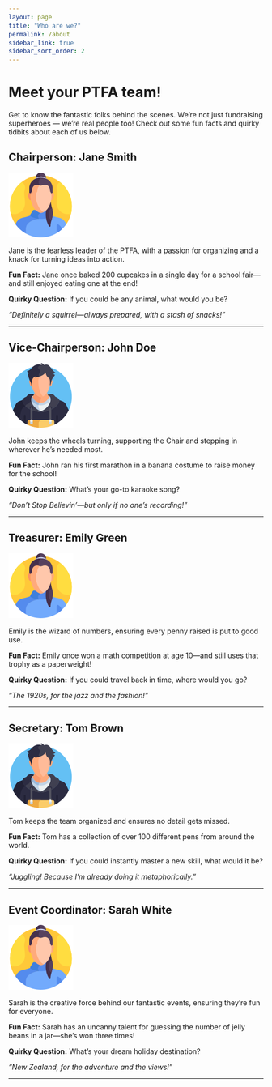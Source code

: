```yaml
---
layout: page
title: "Who are we?"
permalink: /about
sidebar_link: true
sidebar_sort_order: 2
---
```


# Meet your PTFA team!  

Get to know the fantastic folks behind the scenes. We’re not just fundraising superheroes — we’re real people too! Check out some fun facts and quirky tidbits about each of us below.

## Chairperson: Jane Smith  
![Person](/_content/woman.png)

Jane is the fearless leader of the PTFA, with a passion for organizing and a knack for turning ideas into action.  

**Fun Fact:** Jane once baked 200 cupcakes in a single day for a school fair—and still enjoyed eating one at the end! 

**Quirky Question:** If you could be any animal, what would you be?

_“Definitely a squirrel—always prepared, with a stash of snacks!”_

---

## Vice-Chairperson: John Doe  
![Person](/_content/man.png)

John keeps the wheels turning, supporting the Chair and stepping in wherever he’s needed most.  

**Fun Fact:** John ran his first marathon in a banana costume to raise money for the school! 

**Quirky Question:** What’s your go-to karaoke song?

_“Don’t Stop Believin’—but only if no one’s recording!”_

---

## Treasurer: Emily Green  
![Person](/_content/woman.png)

Emily is the wizard of numbers, ensuring every penny raised is put to good use.  

**Fun Fact:** Emily once won a math competition at age 10—and still uses that trophy as a paperweight! 

**Quirky Question:** If you could travel back in time, where would you go?

_“The 1920s, for the jazz and the fashion!”_

---

## Secretary: Tom Brown  
![Person](/_content/man.png)

Tom keeps the team organized and ensures no detail gets missed.  

**Fun Fact:** Tom has a collection of over 100 different pens from around the world. 

**Quirky Question:** If you could instantly master a new skill, what would it be?

_“Juggling! Because I’m already doing it metaphorically.”_

---

## Event Coordinator: Sarah White  
![Person](/_content/woman.png)

Sarah is the creative force behind our fantastic events, ensuring they’re fun for everyone.  

**Fun Fact:** Sarah has an uncanny talent for guessing the number of jelly beans in a jar—she’s won three times! 

**Quirky Question:** What’s your dream holiday destination?

_“New Zealand, for the adventure and the views!”_

---
